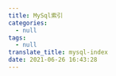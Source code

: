 ```yaml
---
title: MySql索引
categories:
  - null
tags:
  - null
translate_title: mysql-index
date: 2021-06-26 16:43:28
---
```

